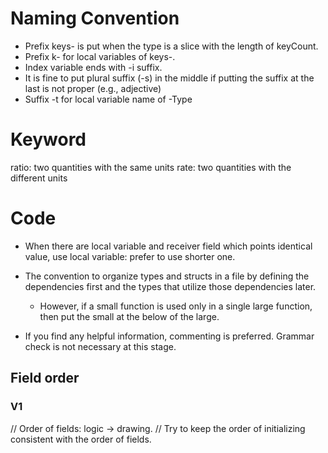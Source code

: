 # Naming Convention
* Prefix keys- is put when the type is a slice with the length of keyCount.
* Prefix k- for local variables of keys-.
* Index variable ends with -i suffix.
* It is fine to put plural suffix (-s) in the middle if putting the suffix at the last is not proper (e.g., adjective)
* Suffix -t for local variable name of -Type

# Keyword
ratio: two quantities with the same units
rate: two quantities with the different units

# Code
* When there are local variable and receiver field which points identical value, use local variable: prefer to use shorter one. 

* The convention to organize types and structs in a file by defining the dependencies first and the types that utilize those dependencies later.
    * However, if a small function is used only in a single large function, then put the small at the below of the large.

* If you find any helpful information, commenting is preferred. Grammar check is not necessary at this stage. 

## Field order
### V1
// Order of fields: logic -> drawing.
// Try to keep the order of initializing consistent with the order of fields.
